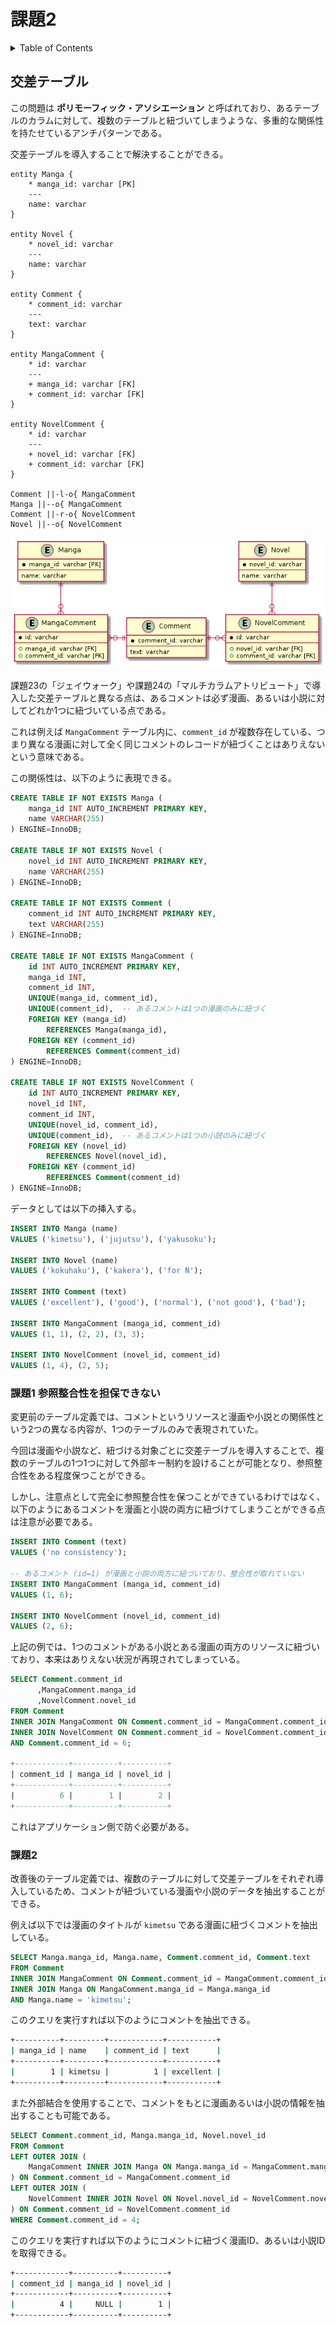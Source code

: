 # 課題2

<!-- START doctoc generated TOC please keep comment here to allow auto update -->
<!-- DON'T EDIT THIS SECTION, INSTEAD RE-RUN doctoc TO UPDATE -->
<details>
<summary>Table of Contents</summary>

- [交差テーブル](#%E4%BA%A4%E5%B7%AE%E3%83%86%E3%83%BC%E3%83%96%E3%83%AB)
  - [課題1 参照整合性を担保できない](#%E8%AA%B2%E9%A1%8C1-%E5%8F%82%E7%85%A7%E6%95%B4%E5%90%88%E6%80%A7%E3%82%92%E6%8B%85%E4%BF%9D%E3%81%A7%E3%81%8D%E3%81%AA%E3%81%84)
  - [課題2](#%E8%AA%B2%E9%A1%8C2)

</details>
<!-- END doctoc generated TOC please keep comment here to allow auto update -->

## 交差テーブル

この問題は **ポリモーフィック・アソシエーション** と呼ばれており、あるテーブルのカラムに対して、複数のテーブルと紐づいてしまうような、多重的な関係性を持たせているアンチパターンである。

交差テーブルを導入することで解決することができる。

```puml
entity Manga {
    * manga_id: varchar [PK]
    ---
    name: varchar 
}

entity Novel {
    * novel_id: varchar
    ---
    name: varchar
}

entity Comment {
    * comment_id: varchar
    ---
    text: varchar
}

entity MangaComment {
    * id: varchar
    ---
    + manga_id: varchar [FK]
    + comment_id: varchar [FK]
}

entity NovelComment {
    * id: varchar
    ---
    + novel_id: varchar [FK]
    + comment_id: varchar [FK]
}

Comment ||-l-o{ MangaComment
Manga ||--o{ MangaComment
Comment ||-r-o{ NovelComment
Novel ||--o{ NovelComment
```

![](../assets/answer.png)

課題23の「ジェイウォーク」や課題24の「マルチカラムアトリビュート」で導入した交差テーブルと異なる点は、あるコメントは必ず漫画、あるいは小説に対してどれか1つに紐づいている点である。

これは例えば `MangaComment` テーブル内に、`comment_id` が複数存在している、つまり異なる漫画に対して全く同じコメントのレコードが紐づくことはありえないという意味である。

この関係性は、以下のように表現できる。

```sql
CREATE TABLE IF NOT EXISTS Manga (
    manga_id INT AUTO_INCREMENT PRIMARY KEY,
    name VARCHAR(255)
) ENGINE=InnoDB;

CREATE TABLE IF NOT EXISTS Novel (
    novel_id INT AUTO_INCREMENT PRIMARY KEY,
    name VARCHAR(255)
) ENGINE=InnoDB;

CREATE TABLE IF NOT EXISTS Comment (
    comment_id INT AUTO_INCREMENT PRIMARY KEY,
    text VARCHAR(255)
) ENGINE=InnoDB;

CREATE TABLE IF NOT EXISTS MangaComment (
    id INT AUTO_INCREMENT PRIMARY KEY,
    manga_id INT,
    comment_id INT,
    UNIQUE(manga_id, comment_id),
    UNIQUE(comment_id),  -- あるコメントは1つの漫画のみに紐づく
    FOREIGN KEY (manga_id)
        REFERENCES Manga(manga_id),
    FOREIGN KEY (comment_id)
        REFERENCES Comment(comment_id)
) ENGINE=InnoDB;

CREATE TABLE IF NOT EXISTS NovelComment (
    id INT AUTO_INCREMENT PRIMARY KEY,
    novel_id INT,
    comment_id INT,
    UNIQUE(novel_id, comment_id),
    UNIQUE(comment_id),  -- あるコメントは1つの小説のみに紐づく
    FOREIGN KEY (novel_id)
        REFERENCES Novel(novel_id),
    FOREIGN KEY (comment_id)
        REFERENCES Comment(comment_id)
) ENGINE=InnoDB;
```

データとしては以下の挿入する。

```sql
INSERT INTO Manga (name)
VALUES ('kimetsu'), ('jujutsu'), ('yakusoku');

INSERT INTO Novel (name)
VALUES ('kokuhaku'), ('kakera'), ('for N');

INSERT INTO Comment (text)
VALUES ('excellent'), ('good'), ('normal'), ('not good'), ('bad');

INSERT INTO MangaComment (manga_id, comment_id)
VALUES (1, 1), (2, 2), (3, 3);

INSERT INTO NovelComment (novel_id, comment_id)
VALUES (1, 4), (2, 5);
```

### 課題1 参照整合性を担保できない

変更前のテーブル定義では、コメントというリソースと漫画や小説との関係性という2つの異なる内容が、1つのテーブルのみで表現されていた。

今回は漫画や小説など、紐づける対象ごとに交差テーブルを導入することで、複数のテーブルの1つ1つに対して外部キー制約を設けることが可能となり、参照整合性をある程度保つことができる。

しかし、注意点として完全に参照整合性を保つことができているわけではなく、以下のようにあるコメントを漫画と小説の両方に紐づけてしまうことができる点は注意が必要である。

```sql
INSERT INTO Comment (text)
VALUES ('no consistency');

-- あるコメント (id=1) が漫画と小説の両方に紐づいており、整合性が取れていない
INSERT INTO MangaComment (manga_id, comment_id)
VALUES (1, 6);

INSERT INTO NovelComment (novel_id, comment_id)
VALUES (2, 6);
```

上記の例では、1つのコメントがある小説とある漫画の両方のリソースに紐づいており、本来はありえない状況が再現されてしまっている。

```sql
SELECT Comment.comment_id
      ,MangaComment.manga_id
      ,NovelComment.novel_id
FROM Comment
INNER JOIN MangaComment ON Comment.comment_id = MangaComment.comment_id
INNER JOIN NovelComment ON Comment.comment_id = NovelComment.comment_id
AND Comment.comment_id = 6;

+------------+----------+----------+
| comment_id | manga_id | novel_id |
+------------+----------+----------+
|          6 |        1 |        2 |
+------------+----------+----------+
```

これはアプリケーション側で防ぐ必要がある。

### 課題2

改善後のテーブル定義では、複数のテーブルに対して交差テーブルをそれぞれ導入しているため、コメントが紐づいている漫画や小説のデータを抽出することができる。

例えば以下では漫画のタイトルが `kimetsu` である漫画に紐づくコメントを抽出している。

```sql
SELECT Manga.manga_id, Manga.name, Comment.comment_id, Comment.text
FROM Comment
INNER JOIN MangaComment ON Comment.comment_id = MangaComment.comment_id 
INNER JOIN Manga ON MangaComment.manga_id = Manga.manga_id
AND Manga.name = 'kimetsu';
```

このクエリを実行すれば以下のようにコメントを抽出できる。

```bash
+----------+---------+------------+-----------+
| manga_id | name    | comment_id | text      |
+----------+---------+------------+-----------+
|        1 | kimetsu |          1 | excellent |
+----------+---------+------------+-----------+
```

また外部結合を使用することで、コメントをもとに漫画あるいは小説の情報を抽出することも可能である。

```sql
SELECT Comment.comment_id, Manga.manga_id, Novel.novel_id
FROM Comment
LEFT OUTER JOIN (
    MangaComment INNER JOIN Manga ON Manga.manga_id = MangaComment.manga_id
) ON Comment.comment_id = MangaComment.comment_id
LEFT OUTER JOIN (
    NovelComment INNER JOIN Novel ON Novel.novel_id = NovelComment.novel_id
) ON Comment.comment_id = NovelComment.comment_id
WHERE Comment.comment_id = 4;
```

このクエリを実行すれば以下のようにコメントに紐づく漫画ID、あるいは小説IDを取得できる。

```bash
+------------+----------+----------+
| comment_id | manga_id | novel_id |
+------------+----------+----------+
|          4 |     NULL |        1 |
+------------+----------+----------+
```
